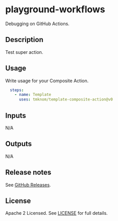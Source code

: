 # playground-workflows

Debugging on GitHub Actions.

<!-- actdocs start -->

## Description

Test super action.

## Usage

Write usage for your Composite Action.

```yaml
  steps:
    - name: Template
      uses: tmknom/template-composite-action@v0
```

## Inputs

N/A

## Outputs

N/A

<!-- actdocs end -->

## Release notes

See [GitHub Releases][releases].

## License

Apache 2 Licensed. See [LICENSE](LICENSE) for full details.

[releases]: https://github.com/tmknom/playground-workflows/releases
